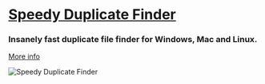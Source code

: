 # [Speedy Duplicate Finder](http://qiplex.com/software/speedy-duplicate-finder/)

### Insanely fast duplicate file finder for Windows, Mac and Linux. 
[More info](http://qiplex.com/software/speedy-duplicate-finder/)


![Speedy Duplicate Finder](http://qiplex.com/img/speedy-duplicate-finder-app.png)


